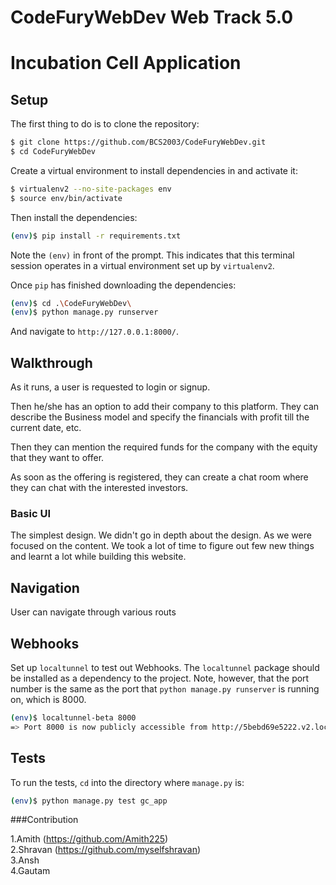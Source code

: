 # CodeFuryWebDev Web Track 5.0

# Incubation Cell Application

## Setup

The first thing to do is to clone the repository:

```sh
$ git clone https://github.com/BCS2003/CodeFuryWebDev.git
$ cd CodeFuryWebDev
```

Create a virtual environment to install dependencies in and activate it:

```sh
$ virtualenv2 --no-site-packages env
$ source env/bin/activate
```

Then install the dependencies:

```sh
(env)$ pip install -r requirements.txt
```
Note the `(env)` in front of the prompt. This indicates that this terminal
session operates in a virtual environment set up by `virtualenv2`.

Once `pip` has finished downloading the dependencies:
```sh
(env)$ cd .\CodeFuryWebDev\ 
(env)$ python manage.py runserver
```
And navigate to `http://127.0.0.1:8000/`.


## Walkthrough

As it runs, a user is requested to login or signup.

Then he/she has an option to add their company to this platform. They can describe the Business model and specify the financials with profit till the current date, etc.

Then they can mention the required funds for the company with the equity that they want to offer.

As soon as the offering is registered, they can create a chat room where they can chat with the interested investors.


### Basic UI

The simplest design. We didn't go in depth about the design. As we were focused on the content.
We took a lot of time to figure out few new things and learnt a lot while building this website.

## Navigation

User can navigate through various routs 

## Webhooks

Set up `localtunnel` to test out Webhooks. The `localtunnel` package should be
installed as a dependency to the project.
Note, however, that the port number is the same as the port that `python manage.py runserver` is
running on, which is 8000.
```sh
(env)$ localtunnel-beta 8000
=> Port 8000 is now publicly accessible from http://5bebd69e5222.v2.localtunnel.com ...
```

## Tests

To run the tests, `cd` into the directory where `manage.py` is:
```sh
(env)$ python manage.py test gc_app
```


###Contribution

1.Amith (https://github.com/Amith225)<br>
2.Shravan (https://github.com/myselfshravan)<br>
3.Ansh<br>
4.Gautam<br>
